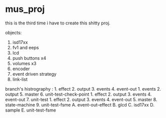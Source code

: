 # mus_proj

this is the third time i have to create this shitty proj.

objects:
  1. isd17xx
  2. fv1 and eeps
  3. lcd
  4. push buttons x4
  5. volumes x3
  6. encoder
  7. event driven strategy
  8. link-list

branch's histrography :
    1. effect
    2. output
    3. events
    4. event-out
        1. events
        2. output
    5. master
    6. unit-test-check-point
        1. effect
        2. output
        3. events
        4. event-out
    7. unit-test
        1. effect
        2. output
        3. events
        4. event-out
        5. master
    8. state-machine
    9. unit-test-fsme
    A. event-out-effect
    B. glcd
    C. isd17xx
    D. sample
    E. unit-test-fsme


